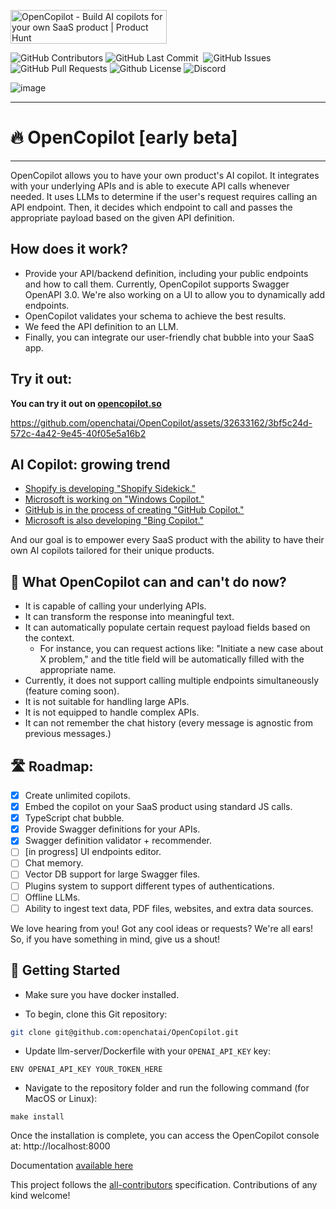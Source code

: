 <a href="https://www.producthunt.com/posts/opencopilot?utm_source=badge-featured&utm_medium=badge&utm_souce=badge-opencopilot" target="_blank"><img src="https://api.producthunt.com/widgets/embed-image/v1/featured.svg?post_id=410719&theme=light" alt="OpenCopilot - Build&#0032;AI&#0032;copilots&#0032;for&#0032;your&#0032;own&#0032;SaaS&#0032;product | Product Hunt" style="width: 250px; height: 54px;" width="250" height="54" /></a>


<p>
<img alt="GitHub Contributors" src="https://img.shields.io/github/contributors/openchatai/opencopilot" />
<img alt="GitHub Last Commit" src="https://img.shields.io/github/last-commit/openchatai/opencopilot" />
<img alt="" src="https://img.shields.io/github/repo-size/openchatai/opencopilot" />
<img alt="GitHub Issues" src="https://img.shields.io/github/issues/openchatai/opencopilot" />
<img alt="GitHub Pull Requests" src="https://img.shields.io/github/issues-pr/openchatai/opencopilot" />
<img alt="Github License" src="https://img.shields.io/badge/License-MIT-yellow.svg" />
<img alt="Discord" src="https://imgx.shields.io/discord/1110910277110743103?label=Discord&logo=discord&logoColor=white&style=plastic&color=d7b023)](https://discord.gg/Q8hHfdav" />
</p>

![image](https://github.com/openchatai/OpenCopilot/assets/32633162/a0cdc888-d2de-46b7-8c0b-96e876050b6e)


------
# 🔥 OpenCopilot [early beta]

---- 
OpenCopilot allows you to have your own product's AI copilot. It integrates with your underlying APIs and is able to execute API calls whenever needed. It uses LLMs to determine if the user's request requires calling an API endpoint. Then, it decides which endpoint to call and passes the appropriate payload based on the given API definition.

## How does it work?
- Provide your API/backend definition, including your public endpoints and how to call them. Currently, OpenCopilot supports Swagger OpenAPI 3.0. We're also working on a UI to allow you to dynamically add endpoints.
- OpenCopilot validates your schema to achieve the best results.
- We feed the API definition to an LLM.
- Finally, you can integrate our user-friendly chat bubble into your SaaS app.



## Try it out:
**You can try it out on [opencopilot.so](http://opencopilot.so/)**


https://github.com/openchatai/OpenCopilot/assets/32633162/3bf5c24d-572c-4a42-9e45-40f05e5a16b2




## AI Copilot: growing trend

- [Shopify is developing "Shopify Sidekick."](https://www.youtube.com/watch?v=HVvbY7A7lIQ&ab_channel=Shopify)
- [Microsoft is working on "Windows Copilot."](https://www.youtube.com/watch?v=FCfwc-NNo30&ab_channel=MicrosoftDeveloper)
- [GitHub is in the process of creating "GitHub Copilot."](https://github.com/features/copilot)
- [Microsoft is also developing "Bing Copilot."](https://www.microsoft.com/en-us/bing?form=MA13FV)


And our goal is to empower every SaaS product with the ability to have their own AI copilots tailored for their unique products.



## 🏁 What OpenCopilot can and can't do now?

- It is capable of calling your underlying APIs.
- It can transform the response into meaningful text.
- It can automatically populate certain request payload fields based on the context.
  - For instance, you can request actions like: "Initiate a new case about X problem," and the title field will be automatically filled with the appropriate name.
- Currently, it does not support calling multiple endpoints simultaneously (feature coming soon).
- It is not suitable for handling large APIs.
- It is not equipped to handle complex APIs.
- It can not remember the chat history (every message is agnostic from previous messages.)


## 🛣️ Roadmap:

- [x] Create unlimited copilots.
- [x] Embed the copilot on your SaaS product using standard JS calls.
- [x] TypeScript chat bubble.
- [x] Provide Swagger definitions for your APIs.
- [x] Swagger definition validator + recommender.
- [ ] [in progress] UI endpoints editor.
- [ ] Chat memory.
- [ ] Vector DB support for large Swagger files.
- [ ] Plugins system to support different types of authentications.
- [ ] Offline LLMs.
- [ ] Ability to ingest text data, PDF files, websites, and extra data sources.

We love hearing from you! Got any cool ideas or requests? We're all ears! So, if you have something in mind, give us a shout! 


## 🚀 Getting Started

- Make sure you have docker installed. 

- To begin, clone this Git repository:

```bash
git clone git@github.com:openchatai/OpenCopilot.git
```

- Update llm-server/Dockerfile with your `OPENAI_API_KEY` key:
```
ENV OPENAI_API_KEY YOUR_TOKEN_HERE
```

- Navigate to the repository folder and run the following command (for MacOS or Linux):
```
make install
```


Once the installation is complete, you can access the OpenCopilot console at: http://localhost:8000


Documentation [available here](https://docs.opencopilot.so)


This project follows the [all-contributors](https://github.com/all-contributors/all-contributors) specification. Contributions of any kind welcome!
